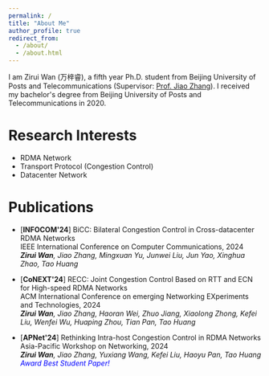 ```yaml
---
permalink: /
title: "About Me"
author_profile: true
redirect_from: 
  - /about/
  - /about.html
---
```


I am Zirui Wan (万梓睿), a fifth year Ph.D. student from Beijing University of Posts and Telecommunications (Supervisor: [Prof. Jiao Zhang](https://jiao-bupt.github.io/)). I received my bachelor's degree from Beijing University of Posts and Telecommunications in 2020.

Research Interests
======
- RDMA Network  
- Transport Protocol (Congestion Control)  
- Datacenter Network  

# Publications
-  [**INFOCOM'24**] BiCC: Bilateral Congestion Control in Cross-datacenter RDMA Networks  
   IEEE International Conference on Computer Communications, 2024  
   ***Zirui Wan**, Jiao Zhang, Mingxuan Yu, Junwei Liu, Jun Yao, Xinghua Zhao, Tao Huang*

- [**CoNEXT'24**] RECC: Joint Congestion Control Based on RTT and ECN for High-speed RDMA Networks  
   ACM International Conference on emerging Networking EXperiments and Technologies, 2024  
   ***Zirui Wan**, Jiao Zhang, Haoran Wei, Zhuo Jiang, Xiaolong Zhong, Kefei Liu, Wenfei Wu, Huaping Zhou, Tian Pan, Tao Huang*

- [**APNet'24**] Rethinking Intra-host Congestion Control in RDMA Networks  
   Asia-Pacific Workshop on Networking, 2024  
   ***Zirui Wan**, Jiao Zhang, Yuxiang Wang, Kefei Liu, Haoyu Pan, Tao Huang*  
   *<font color=blue> Award Best Student Paper!</font>*  

